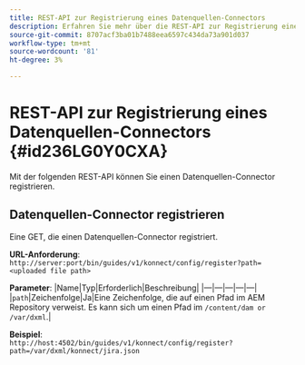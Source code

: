 ```yaml
---
title: REST-API zur Registrierung eines Datenquellen-Connectors
description: Erfahren Sie mehr über die REST-API zur Registrierung eines Datenquellen-Connectors.
source-git-commit: 8707acf3ba01b7488eea6597c434da73a901d037
workflow-type: tm+mt
source-wordcount: '81'
ht-degree: 3%

---
```



# REST-API zur Registrierung eines Datenquellen-Connectors {#id236LG0Y0CXA}

Mit der folgenden REST-API können Sie einen Datenquellen-Connector registrieren.

## Datenquellen-Connector registrieren

Eine GET, die einen Datenquellen-Connector registriert.

**URL-Anforderung**:
`http://server:port/bin/guides/v1/konnect/config/register?path=<uploaded file path>`

**Parameter**: |Name|Typ|Erforderlich|Beschreibung| |—|—|—|—|—| |`path`|Zeichenfolge|Ja|Eine Zeichenfolge, die auf einen Pfad im AEM Repository verweist. Es kann sich um einen Pfad im `/content/dam or /var/dxml`.|

**Beispiel**:\
`http://host:4502/bin/guides/v1/konnect/config/register?path=/var/dxml/konnect/jira.json`

